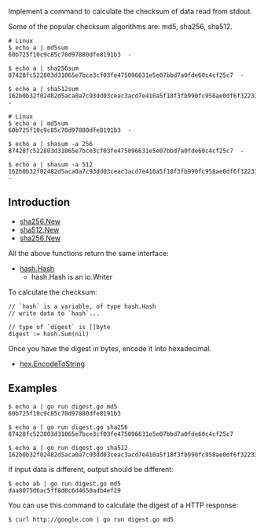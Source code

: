 Implement a command to calculate the checksum of data read from stdout.

Some of the popular checksum algorithms are: md5, sha256, sha512.

```
# Linux
$ echo a | md5sum
60b725f10c9c85c70d97880dfe8191b3  -

$ echo a | sha256sum
87428fc522803d31065e7bce3cf03fe475096631e5e07bbd7a0fde60c4cf25c7  -

$ echo a | sha512sum
162b0b32f02482d5aca0a7c93dd03ceac3acd7e410a5f18f3fb990fc958ae0df6f32233b91831eaf99ca581a8c4ddf9c8ba315ac482db6d4ea01cc7884a635be  -
```

```
# Linux
$ echo a | md5sum
60b725f10c9c85c70d97880dfe8191b3  -

$ echo a | shasum -a 256
87428fc522803d31065e7bce3cf03fe475096631e5e07bbd7a0fde60c4cf25c7  -

$ echo a | shasum -a 512
162b0b32f02482d5aca0a7c93dd03ceac3acd7e410a5f18f3fb990fc958ae0df6f32233b91831eaf99ca581a8c4ddf9c8ba315ac482db6d4ea01cc7884a635be  -
```

## Introduction

* [sha256.New](https://golang.org/pkg/crypto/sha256/#New)
* [sha512.New](https://golang.org/pkg/crypto/sha512/#New)
* [sha256.New](https://golang.org/pkg/crypto/md5/#New)

All the above functions return the same interface:

* [hash.Hash](https://golang.org/pkg/hash/#Hash)
  * hash.Hash is an io.Writer

To calculate the checksum:

```
// `hash` is a variable, of type hash.Hash
// write data to `hash`...

// type of `digest` is []byte
digest := hash.Sum(nil)
```

Once you have the digest in bytes, encode it into hexadecimal.

* [hex.EncodeToString](https://golang.org/pkg/encoding/hex/#EncodeToString)

## Examples

```
$ echo a | go run digest.go md5
60b725f10c9c85c70d97880dfe8191b3

$ echo a | go run digest.go sha256
87428fc522803d31065e7bce3cf03fe475096631e5e07bbd7a0fde60c4cf25c7

$ echo a | go run digest.go sha512
162b0b32f02482d5aca0a7c93dd03ceac3acd7e410a5f18f3fb990fc958ae0df6f32233b91831eaf99ca581a8c4ddf9c8ba315ac482db6d4ea01cc7884a635be
```

If input data is different, output should be different:

```
$ echo ab | go run digest.go md5
daa8075d6ac5ff8d0c6d4650adb4ef29
```

You can use this command to calculate the digest of a HTTP response:

```
$ curl http://google.com | go run digest.go md5
```
